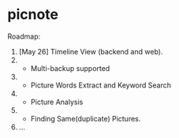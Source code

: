 # picnote


Roadmap:
1) [May 26] Timeline View (backend and web).
2) * Multi-backup supported
3) * Picture Words Extract and Keyword Search
4) * Picture Analysis
5) * Finding Same(duplicate) Pictures.
6) ...